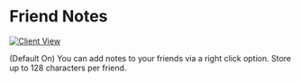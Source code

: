 # Friend Notes


[![Client View](https://thumbs.gfycat.com/ThinFrayedIzuthrush-size_restricted.gif)](https://gfycat.com/ThinFrayedIzuthrush)

(Default On) You can add notes to your friends via a right click option. Store up to 128 characters per friend.
